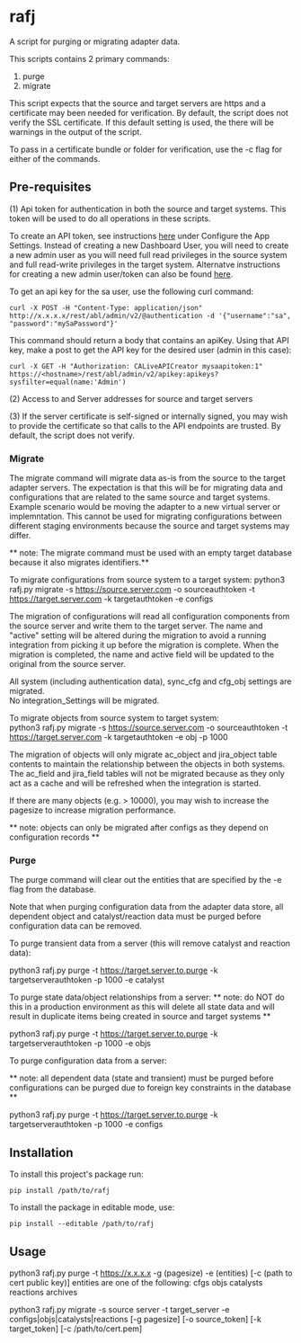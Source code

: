 # rafj
A script for purging or migrating adapter data.  

This scripts contains 2 primary commands: 
1.  purge
2.  migrate

This script expects that the source and target servers are https and a certificate may been needed for verification.  By default, the script does not verify the SSL certificate.  If this default setting is used, the there will be warnings in the output of the script.  

To pass in a certificate bundle or folder for verification, use the -c flag for either of the commands.  

## Pre-requisites 
(1) Api token for authentication in both the source and target systems.  This token will be used to do all operations in these scripts.  

To create an API token, see instructions [here](https://techdocs.broadcom.com/us/en/ca-enterprise-software/agile-development-and-management/rally-platform-ca-agile-central/rally/integrating-top/connectors/ppm-integrations/adapter-for-jira/jira-adapter-configuration-guide.html) under Configure the App Settings.  Instead of creating a new Dashboard User, you will need to create a new admin user as you will need full read privileges in the source system and full read-write privileges in the target system.  Alternatve instructions for creating a new admin user/token can also be found [here](https://ca-broadcom.wolkenservicedesk.com/external/article?articleId=219256 ).

To get an api key for the sa user, use the following curl command:
```
curl -X POST -H "Content-Type: application/json" http://x.x.x.x/rest/abl/admin/v2/@authentication -d '{"username":"sa", "password":"mySaPassword"}' 
```
This command should return a body that contains an apiKey.  Using that API key, make a post to get the API key for the desired user (admin in this case):
```
curl -X GET -H "Authorization: CALiveAPICreator mysaapitoken:1" https://<hostname>/rest/abl/admin/v2/apikey:apikeys?sysfilter=equal(name:'Admin')
```

(2) Access to and Server addresses for source and target servers 

(3) If the server certificate is self-signed or internally signed, you may wish to provide the certificate so that calls to the API endpoints are trusted.  By default, the script does not verify. 

### Migrate 
The migrate command will migrate data as-is from the source to the target adapter servers.  The expectation is that this will be for migrating data and configurations that are related to the same source and target systems.  Example scenario would be moving the adapter to a new virtual server or implemntation.  This cannot be used for migrating configurations between different staging environments because the source and target systems may differ.  

** note: The migrate command must be used with an empty target database because it also migrates identifiers.**

To migrate configurations from source system to a target system:
python3 rafj.py migrate -s https://source.server.com -o sourceauthtoken -t https://target.server.com -k targetauthtoken -e configs 

The migration of configurations will read all configuration components from the source server and write them to the target server.  The name and "active" setting will be altered during the migration to avoid a running integration from picking it up before the migration is complete.  When the migration is completed, the name and active field will be updated to the original from the source server.  

All system (including authentication data), sync_cfg and cfg_obj settings are migrated.  
No integration_Settings will be migrated.  

To migrate objects from source system to target system:  
python3 rafj.py migrate -s https://source.server.com -o sourceauthtoken -t https://target.server.com -k targetauthtoken -e obj -p 1000

The migration of objects will only migrate ac_object and jira_object table contents to maintain the relationship between the objects in both systems.  The ac_field and jira_field tables will not be migrated because as they only act as a cache and will be refreshed when the integration is started.  

If there are many objects (e.g. > 10000), you may wish to increase the pagesize to increase migration performance. 

** note: objects can only be migrated after configs as they depend on configuration records ** 

### Purge
The purge command will clear out the entities that are specified by the -e flag from the database.  

Note that when purging configuration data from the adapter data store, all dependent object and catalyst/reaction data must be purged before configuration data can be removed.  

To purge transient data from a server (this will remove catalyst and reaction data): 

python3 rafj.py purge -t https://target.server.to.purge -k targetserverauthtoken -p 1000 -e catalyst

To purge state data/object relationships from a server:
** note: do NOT do this in a production environment as this will delete all state data and will result in duplicate items being created in source and target systems **

python3 rafj.py purge -t https://target.server.to.purge -k targetserverauthtoken -p 1000 -e objs

To purge configuration data from a server: 

** note: all dependent data (state and transient) must be purged before configurations can be purged due to foreign key constraints in the database **

python3 rafj.py purge -t https://target.server.to.purge -k targetserverauthtoken -p 1000 -e configs

## Installation
To install this project's package run:
```
pip install /path/to/rafj
```
To install the package in editable mode, use:
```
pip install --editable /path/to/rafj
```


## Usage


python3 rafj.py purge  -t https://x.x.x.x -g (pagesize) -e (entities) [-c (path to cert public key)]
entities are one of the following:
cfgs
objs
catalysts
reactions
archives

python3 rafj.py migrate -s source server -t target_server -e configs|objs|catalysts|reactions  [-g pagesize] [-o source_token] [-k target_token] [-c /path/to/cert.pem]

